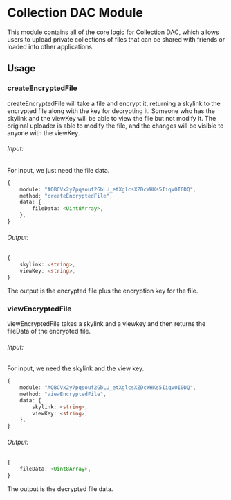 # Collection DAC Module

This module contains all of the core logic for Collection
DAC, which allows users to upload private collections of
files that can be shared with friends or loaded into other
applications.

## Usage

### createEncryptedFile

createEncryptedFile will take a file and encrypt it,
returning a skylink to the encrypted file along with the key
for decrypting it. Someone who has the skylink and the
viewKey will be able to view the file but not modify it.
The original uploader is able to modify the file, and
the changes will be visible to anyone with the viewKey.

###### Input:

For input, we just need the file data.

```ts
{
	module: "AQBCVx2y7pqsouf2GbLU_etXglcsXZDcWHKs5IiqV0I0DQ",
	method: "createEncryptedFile",
	data: {
		fileData: <Uint8Array>,
	},
}
```

###### Output:

```ts
{
	skylink: <string>,
	viewKey: <string>,
}
```

The output is the encrypted file plus the encryption key for
the file.

### viewEncryptedFile

viewEncryptedFile takes a skylink and a viewkey and then
returns the fileData of the encrypted file.

###### Input:

For input, we need the skylink and the view key.

```ts
{
	module: "AQBCVx2y7pqsouf2GbLU_etXglcsXZDcWHKs5IiqV0I0DQ",
	method: "viewEncryptedFile",
	data: {
		skylink: <string>,
		viewKey: <string>,
	},
}
```

###### Output:

```ts
{
	fileData: <Uint8Array>,
}
```

The output is the decrypted file data.
